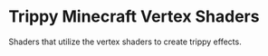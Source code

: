 # Trippy Minecraft Vertex Shaders

Shaders that utilize the vertex shaders to create trippy effects.

